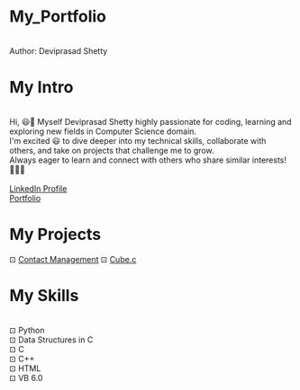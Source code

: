 # My_Portfolio

<br> Author: Deviprasad Shetty
<br> 


# My Intro
<br> Hi, 😃👋 Myself Deviprasad Shetty highly passionate for coding, learning and exploring new fields in Computer Science domain. 
<br> I'm excited 😃 to dive deeper into my technical skills, collaborate with others, and take on projects that challenge me to grow. 
<br> Always eager to learn and connect with others who share similar interests! 🤗🧑‍💻
<br> 
<br> [LinkedIn Profile](https://www.linkedin.com/in/deviprasad-shetty-4bba49313)
<br> [Portfolio]()
<br> 

# My Projects
⊡⁠ [Contact Management]()
⊡⁠ [Cube.c]()
<br> 

# My Skills
<br> ⊡ Python 
<br> ⊡⁠ Data Structures in C
<br> ⊡ C
⁠<br> ⊡⁠ C++
<br> ⊡⁠ HTML
<br> ⊡⁠ VB 6.0
<br> 
